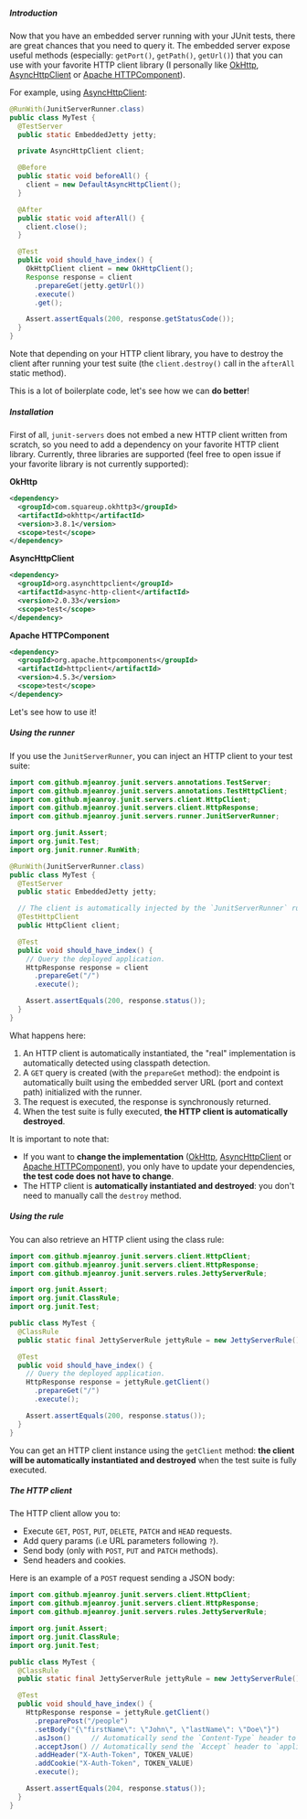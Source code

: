 ##### Introduction

Now that you have an embedded server running with your JUnit tests, there are great chances that you need to query it. The embedded server expose useful methods (especially: `getPort()`, `getPath()`, `getUrl()`) that you can use with your favorite HTTP client library (I personally like [OkHttp](http://square.github.io/okhttp/), [AsyncHttpClient](https://github.com/AsyncHttpClient/async-http-client) or [Apache HTTPComponent](https://hc.apache.org/)).

For example, using [AsyncHttpClient](https://github.com/AsyncHttpClient/async-http-client):

```java
@RunWith(JunitServerRunner.class)
public class MyTest {
  @TestServer
  public static EmbeddedJetty jetty;

  private AsyncHttpClient client;

  @Before
  public static void beforeAll() {
    client = new DefaultAsyncHttpClient();
  }

  @After
  public static void afterAll() {
    client.close();
  }

  @Test
  public void should_have_index() {
    OkHttpClient client = new OkHttpClient();
    Response response = client
      .prepareGet(jetty.getUrl())
      .execute()
      .get();

    Assert.assertEquals(200, response.getStatusCode());
  }
}
```

Note that depending on your HTTP client library, you have to destroy the client after running your test suite (the `client.destroy()` call in the `afterAll` static method).

This is a lot of boilerplate code, let's see how we can **do better**!

##### Installation

First of all, `junit-servers` does not embed a new HTTP client written from scratch, so you need to add a dependency on your favorite HTTP client library. Currently, three libraries are supported (feel free to open issue if your favorite library is not currently supported):

**OkHttp**

```xml
<dependency>
  <groupId>com.squareup.okhttp3</groupId>
  <artifactId>okhttp</artifactId>
  <version>3.8.1</version>
  <scope>test</scope>
</dependency>
```

**AsyncHttpClient**

```xml
<dependency>
  <groupId>org.asynchttpclient</groupId>
  <artifactId>async-http-client</artifactId>
  <version>2.0.33</version>
  <scope>test</scope>
</dependency>
```

**Apache HTTPComponent**

```xml
<dependency>
  <groupId>org.apache.httpcomponents</groupId>
  <artifactId>httpclient</artifactId>
  <version>4.5.3</version>
  <scope>test</scope>
</dependency>
```

Let's see how to use it!

##### Using the runner

If you use the `JunitServerRunner`, you can inject an HTTP client to your test suite:

```java
import com.github.mjeanroy.junit.servers.annotations.TestServer;
import com.github.mjeanroy.junit.servers.annotations.TestHttpClient;
import com.github.mjeanroy.junit.servers.client.HttpClient;
import com.github.mjeanroy.junit.servers.client.HttpResponse;
import com.github.mjeanroy.junit.servers.runner.JunitServerRunner;

import org.junit.Assert;
import org.junit.Test;
import org.junit.runner.RunWith;

@RunWith(JunitServerRunner.class)
public class MyTest {
  @TestServer
  public static EmbeddedJetty jetty;

  // The client is automatically injected by the `JunitServerRunner` runner.
  @TestHttpClient
  public HttpClient client;

  @Test
  public void should_have_index() {
    // Query the deployed application.
    HttpResponse response = client
      .prepareGet("/")
      .execute();

    Assert.assertEquals(200, response.status());
  }
}
```

What happens here:
1. An HTTP client is automatically instantiated, the "real" implementation is automatically detected using classpath detection.
2. A `GET` query is created (with the `prepareGet` method): the endpoint is automatically built using the embedded server URL (port and context path) initialized with the runner.
3. The request is executed, the response is synchronously returned.
4. When the test suite is fully executed, **the HTTP client is automatically destroyed**.

It is important to note that:
- If you want to **change the implementation** ([OkHttp](http://square.github.io/okhttp/), [AsyncHttpClient](https://github.com/AsyncHttpClient/async-http-client) or [Apache HTTPComponent](https://hc.apache.org/)), you only have to update your dependencies, **the test code does not have to change**.
- The HTTP client is **automatically instantiated and destroyed**: you don't need to manually call the `destroy` method.

##### Using the rule

You can also retrieve an HTTP client using the class rule:

```java
import com.github.mjeanroy.junit.servers.client.HttpClient;
import com.github.mjeanroy.junit.servers.client.HttpResponse;
import com.github.mjeanroy.junit.servers.rules.JettyServerRule;

import org.junit.Assert;
import org.junit.ClassRule;
import org.junit.Test;

public class MyTest {
  @ClassRule
  public static final JettyServerRule jettyRule = new JettyServerRule();

  @Test
  public void should_have_index() {
    // Query the deployed application.
    HttpResponse response = jettyRule.getClient()
      .prepareGet("/")
      .execute();

    Assert.assertEquals(200, response.status());
  }
}
```

You can get an HTTP client instance using the `getClient` method: **the client will be automatically instantiated and destroyed** when the test suite is fully executed.

##### The HTTP client

The HTTP client allow you to:
- Execute `GET`, `POST`, `PUT`, `DELETE`, `PATCH` and `HEAD` requests.
- Add query params (i.e URL parameters following `?`).
- Send body (only with `POST`, `PUT` and `PATCH` methods).
- Send headers and cookies.

Here is an example of a `POST` request sending a JSON body:

```java
import com.github.mjeanroy.junit.servers.client.HttpClient;
import com.github.mjeanroy.junit.servers.client.HttpResponse;
import com.github.mjeanroy.junit.servers.rules.JettyServerRule;

import org.junit.Assert;
import org.junit.ClassRule;
import org.junit.Test;

public class MyTest {
  @ClassRule
  public static final JettyServerRule jettyRule = new JettyServerRule();

  @Test
  public void should_have_index() {
    HttpResponse response = jettyRule.getClient()
      .preparePost("/people")
      .setBody("{\"firstName\": \"John\", \"lastName\": \"Doe\"}")
      .asJson()     // Automatically send the `Content-Type` header to `application/json`
      .acceptJson() // Automatically send the `Accept` header to `application/json`
      .addHeader("X-Auth-Token", TOKEN_VALUE)
      .addCookie("X-Auth-Token", TOKEN_VALUE)
      .execute();

    Assert.assertEquals(204, response.status());
  }
}
```
